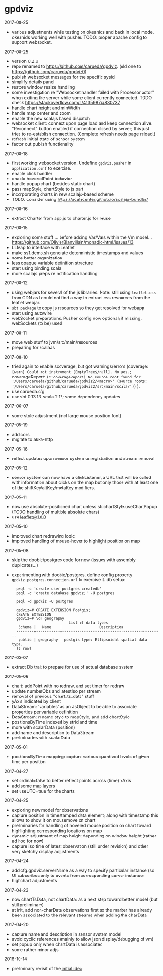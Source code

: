 # gpdviz

2017-08-25

- various adjustments while testing on okeanids and back in local mode.
  okeanids working well with pusher. 
  TODO: proper apache config to support websocket.

2017-08-25

- version 0.2.0
- repo renamed to https://github.com/carueda/gpdviz.
  (old one to https://github.com/carueda/gpdviz0)
- publish websocket messages for the specific sysid
- simplify details panel
- restore window resize handling
- some investigation re "Websocket handler failed with Processor actor" when exiting the server 
  while some client currently connected. TODO check https://stackoverflow.com/a/41359874/830737 
- handle chart height and minWidth
- handle map center and zoom
- enable the new scalajs based dispatch
- websocket client: connect upon page load and keep connection alive.
  "Reconnect" button enabled if connection closed by server; this just tries to 
  re-establish connection. (Complete refresh needs page reload.)
- refresh initial state of sensor system
- factor out publish functionality 

2017-08-18

- first working websocket version.
  Undefine `gpdviz.pusher` in `application.conf` to exercise.
- enable click handler
- enable hoveredPoint behavior
- handle popup chart (besides static chart)
- pass mapStyle, chartStyle to js part
- incorporating charts in new scalajs-based scheme
- TODO: consider using https://scalacenter.github.io/scalajs-bundler/
 
2017-08-16

- extract Charter from app.js to charter.js for reuse
 
2017-08-15

- exploring some stuff ... before adding Var/Vars within the Vm model... 
  https://github.com/OlivierBlanvillain/monadic-html/issues/13
- LLMap to interface with Leaflet
- make ss1.demo.sh generate deterministic timestamps and values
- some better organization
- less opaque variable definition structure
- start using binding.scala
- more scalajs preps re notification handling

2017-08-12

- using webjars for several of the js libraries.
  Note: still using `leaflet.css` from CDN as I could not find a way to extract css 
  resources from the leaflet webjar.
- `sbt package` to copy js resources so they get resolved for webapp
- start using autowire
- webSocket preparations. Pusher config now optional; if missing, webSockets (to be) used

2017-08-11

- move web stuff to jvm/src/main/resources
- preparing for scalaJs

2017-08-10

- tried again to enable scoverage, but got warnings/errors 
 (coverage: `[warn] Could not instrument [EmptyTree$/null]. No pos.`;
 coverageReport: `(*:coverageReport) No source root found for '/Users/carueda/github/carueda/gpdviz2/<macro>' (source roots: '/Users/carueda/github/carueda/gpdviz2/src/main/scala/')`)
 ).
- use carueda.cfg
- use sbt 0.13.13, scala 2.12; some dependency updates

2017-06-07

- some style adjustment (incl large mouse position font)

2017-05-19

- add cors
- migrate to akka-http

2017-05-16

- reflect updates upon sensor system unregistration and stream removal

2017-05-12

- sensor system can now have a clickListener, a URL that will be called with information about 
  clicks on the map but only those with at least one of the shiftKey/altKey/metaKey modifiers.

2017-05-11

- now use absolute-positioned chart unless str.chartStyle.useChartPopup
  (TODO handling of multiple absolute chars)
- use leaflet@1.0.0

2017-05-10

- improved chart redrawing logic
- improved handling of mouse-hover to highlight position on map

2017-05-08

- skip the doobie/postgres code for now (issues with assembly duplicates...)
- experimenting with doobie/postgres.
  define config property `gpdviz.postgres.connection.url` to exercise it.
  db setup:

        psql -c 'create user postgres createdb'
        psql -c 'create database gpdviz;' -U postgres
        
        psql -d gpdviz -U postgres
        
        gpdviz=# CREATE EXTENSION Postgis;
        CREATE EXTENSION
        gpdviz=# \dT geography
                                List of data types
         Schema |   Name    |                 Description
        --------+-----------+----------------------------------------------
         public | geography | postgis type: Ellipsoidal spatial data type.
        (1 row)
        
2017-05-07

- extract Db trait to prepare for use of actual database system 

2017-05-06

- chart: addPoint with no redraw, and set timer for redraw 
- update numberObs and latestIso per stream 
- removal of previous "chart_ts_data" stuff 
- yAxis indicated by client
- DataStream: 'variables' as an JsObject to be able to associate properties per variable definition
- DataStream: rename style to mapStyle, and add chartStyle
- positionsByTime indexed by strid and time
- more with scalarData (position)
- add name and description to DataStream
- preliminaries with scalarData

2017-05-01

- positionsByTime mapping: capture various quantized levels of given time per position

2017-04-27

- set ordinal=false to better reflect points across (time) xAxis
- add some map layers
- set useUTC=true for the charts

2017-04-25

- exploring new model for observations
- capture position in timestamped data element; along with timestamp this allows to show it on mousemove on chart
- preliminaries for handling of hovered mouse position on chart toward highlighting corresponding locations on map
- dynamic adjustment of map height depending on window height (rather ad hoc for now) 
- capture iso time of latest observation (still under revision) and other very sketchy display adjustments

2017-04-24

- add cfg.gpdviz.serverName as a way to specify particular instance (so UI subscribes
  only to events from corresponding server instance)
- highchart adjustments 

2017-04-23

- now chartTsData, not chartData: as a next step toward better model (but still preliminary)
- at init, add non-charData observations first so the marker has already been 
  associated to the relevant streams when adding the charData

2017-04-20

- capture name and description in sensor system model
- avoid cyclic references (mainly to allow json display/debugging of vm)
- set popup only when chartData is associated
- some rather minor adjs

2016-10-14

- preliminary revisit of the [initial idea](https://github.com/carueda/gpdviz)